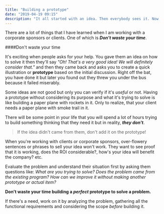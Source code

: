 ```yaml
---
title: "Building a prototype"
date: "2019-04-19 09:15"
description: "It all started with an idea. Then everybody sees it. Now, everybody wants to join the ride..."
---
```


There are a lot of things that I have learned when I am working with a corporate sponsors or clients. One of which is ***Don't waste your time***.

####Don't waste your time

It's exciting when people asks for your help. You gave them an idea on how to solve it then they'll say *"Oh! That's a very good idea! We will definitely consider that."* and then they came back and asks you to create a quick illustration or **prototype** based on the initial discussion. Right off the bat, you have done it but later you found out they threw you under the bus because it failed miserably.

Some ideas are not good but only you can verify if it's *useful* or not. Having a prototype without considering its purpose and what it's trying to solve is like building a paper plane with rockets in it. Only to realize, that your client needs a paper plane with smoke trail in it. 

There will be some point in your life that you will spend a lot of hours trying to build something thinking that they need it but in reality, ***they don't***.

>If the idea didn't came from them, don't add it on the prototype!

When you're working with clients or corporate sponsors, over-flowery sentences or phrases to sell your idea won't work. They want to see proof that it is working, does the ROI considerable?, how's your idea will benefit the company? etc.

Evaluate the problem and understand their situation first by asking them questions like: *What are you trying to solve?* *Does the problem came from the existing program?* *How can we improve it without making another prototype or actual item?*

**Don't waste your time building a *perfect* prototype to solve a problem.**

If there's a need, work on it by analyzing the problem, gathering all the functional requirements and considering the scope *before* building it.



